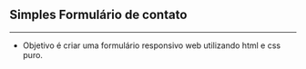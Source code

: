 <h2>Simples Formulário de contato</h2>
<hr>
<ul>
<li>
Objetivo é criar uma formulário responsivo web utilizando html e css puro.
</li>
</ul>